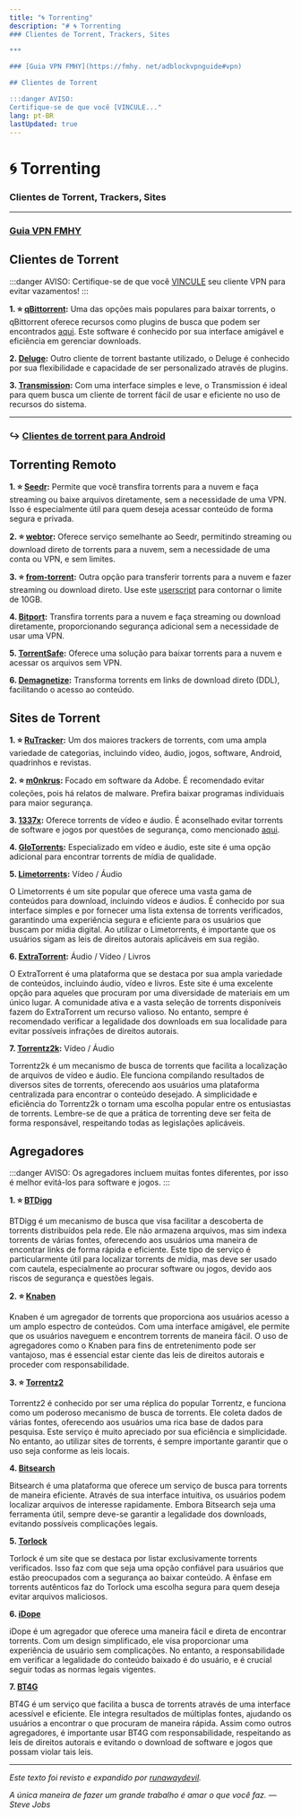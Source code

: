 ```yaml
---
title: "🌀 Torrenting"
description: "# 🌀 Torrenting
### Clientes de Torrent, Trackers, Sites

***

### [Guia VPN FMHY](https://fmhy. net/adblockvpnguide#vpn)

## Clientes de Torrent

:::danger AVISO:
Certifique-se de que você [VINCULE..."
lang: pt-BR
lastUpdated: true
---
```


# 🌀 Torrenting
### Clientes de Torrent, Trackers, Sites

***

### [Guia VPN FMHY](https://fmhy.net/adblockvpnguide#vpn)

## Clientes de Torrent

:::danger AVISO:
Certifique-se de que você [VINCULE](https://redd.it/ssy8vv) seu cliente VPN para evitar vazamentos!
:::

**1. ⭐ [qBittorrent](https://www.qbittorrent.org/):** Uma das opções mais populares para baixar torrents, o qBittorrent oferece recursos como plugins de busca que podem ser encontrados [aqui](https://github.com/qbittorrent/search-plugins##search-plugins). Este software é conhecido por sua interface amigável e eficiência em gerenciar downloads.

**2. [Deluge](https://www.deluge-torrent.org/):** Outro cliente de torrent bastante utilizado, o Deluge é conhecido por sua flexibilidade e capacidade de ser personalizado através de plugins.

**3. [Transmission](https://transmissionbt.com/):** Com uma interface simples e leve, o Transmission é ideal para quem busca um cliente de torrent fácil de usar e eficiente no uso de recursos do sistema.

***

### ↪️ [Clientes de torrent para Android](https://mediasavvy.pages.dev/Wiki/Mobile.html#android-torrenting)

## Torrenting Remoto

**1. ⭐ [Seedr](https://www.seedr.cc/):** Permite que você transfira torrents para a nuvem e faça streaming ou baixe arquivos diretamente, sem a necessidade de uma VPN. Isso é especialmente útil para quem deseja acessar conteúdo de forma segura e privada.

**2. ⭐ [webtor](https://webtor.io/):** Oferece serviço semelhante ao Seedr, permitindo streaming ou download direto de torrents para a nuvem, sem a necessidade de uma conta ou VPN, e sem limites.

**3. ⭐ [from-torrent](https://multiup.org/en/upload/from-torrent):** Outra opção para transferir torrents para a nuvem e fazer streaming ou download direto. Use este [userscript](https://pastebin.com/raw/QLGLLZ9d) para contornar o limite de 10GB.

**4. [Bitport](https://bitport.io/welcome):** Transfira torrents para a nuvem e faça streaming ou download diretamente, proporcionando segurança adicional sem a necessidade de usar uma VPN.

**5. [TorrentSafe](https://www.torrentsafe.com/):** Oferece uma solução para baixar torrents para a nuvem e acessar os arquivos sem VPN.

**6. [Demagnetize](http://demagnetize.link/):** Transforma torrents em links de download direto (DDL), facilitando o acesso ao conteúdo.

## Sites de Torrent

**1. ⭐ [RuTracker](https://rutracker.org/):** Um dos maiores trackers de torrents, com uma ampla variedade de categorias, incluindo vídeo, áudio, jogos, software, Android, quadrinhos e revistas.

**2. ⭐ [m0nkrus](https://vk.com/monkrus):** Focado em software da Adobe. É recomendado evitar coleções, pois há relatos de malware. Prefira baixar programas individuais para maior segurança.

**3. [1337x](https://1337x.to/):** Oferece torrents de vídeo e áudio. É aconselhado evitar torrents de software e jogos por questões de segurança, como mencionado [aqui](https://pastebin.com/Rc9MYMZ7).

**4. [GloTorrents](https://glodls.to/):** Especializado em vídeo e áudio, este site é uma opção adicional para encontrar torrents de mídia de qualidade.

**5. [Limetorrents](https://www.limetorrents.lol/):** Vídeo / Áudio

O Limetorrents é um site popular que oferece uma vasta gama de conteúdos para download, incluindo vídeos e áudios. É conhecido por sua interface simples e por fornecer uma lista extensa de torrents verificados, garantindo uma experiência segura e eficiente para os usuários que buscam por mídia digital. Ao utilizar o Limetorrents, é importante que os usuários sigam as leis de direitos autorais aplicáveis em sua região.

**6. [ExtraTorrent](https://extratorrent.st/):** Áudio / Vídeo / Livros

O ExtraTorrent é uma plataforma que se destaca por sua ampla variedade de conteúdos, incluindo áudio, vídeo e livros. Este site é uma excelente opção para aqueles que procuram por uma diversidade de materiais em um único lugar. A comunidade ativa e a vasta seleção de torrents disponíveis fazem do ExtraTorrent um recurso valioso. No entanto, sempre é recomendado verificar a legalidade dos downloads em sua localidade para evitar possíveis infrações de direitos autorais.

**7. [Torrentz2k](https://torrentz2k.xyz/):** Vídeo / Áudio

Torrentz2k é um mecanismo de busca de torrents que facilita a localização de arquivos de vídeo e áudio. Ele funciona compilando resultados de diversos sites de torrents, oferecendo aos usuários uma plataforma centralizada para encontrar o conteúdo desejado. A simplicidade e eficiência do Torrentz2k o tornam uma escolha popular entre os entusiastas de torrents. Lembre-se de que a prática de torrenting deve ser feita de forma responsável, respeitando todas as legislações aplicáveis.

## Agregadores

:::danger AVISO:
Os agregadores incluem muitas fontes diferentes, por isso é melhor evitá-los para software e jogos.
:::

**1. ⭐ [BTDigg](https://btdig.com/index.htm)**

BTDigg é um mecanismo de busca que visa facilitar a descoberta de torrents distribuídos pela rede. Ele não armazena arquivos, mas sim indexa torrents de várias fontes, oferecendo aos usuários uma maneira de encontrar links de forma rápida e eficiente. Este tipo de serviço é particularmente útil para localizar torrents de mídia, mas deve ser usado com cautela, especialmente ao procurar software ou jogos, devido aos riscos de segurança e questões legais.

**2. ⭐ [Knaben](https://knaben.eu/)**

Knaben é um agregador de torrents que proporciona aos usuários acesso a um amplo espectro de conteúdos. Com uma interface amigável, ele permite que os usuários naveguem e encontrem torrents de maneira fácil. O uso de agregadores como o Knaben para fins de entretenimento pode ser vantajoso, mas é essencial estar ciente das leis de direitos autorais e proceder com responsabilidade.

**3. ⭐ [Torrentz2](https://torrentz2.nz/)**

Torrentz2 é conhecido por ser uma réplica do popular Torrentz, e funciona como um poderoso mecanismo de busca de torrents. Ele coleta dados de várias fontes, oferecendo aos usuários uma rica base de dados para pesquisa. Este serviço é muito apreciado por sua eficiência e simplicidade. No entanto, ao utilizar sites de torrents, é sempre importante garantir que o uso seja conforme as leis locais.

**4. [Bitsearch](https://bitsearch.to/)**

Bitsearch é uma plataforma que oferece um serviço de busca para torrents de maneira eficiente. Através de sua interface intuitiva, os usuários podem localizar arquivos de interesse rapidamente. Embora Bitsearch seja uma ferramenta útil, sempre deve-se garantir a legalidade dos downloads, evitando possíveis complicações legais.

**5. [Torlock](https://www.torlock.com/)**

Torlock é um site que se destaca por listar exclusivamente torrents verificados. Isso faz com que seja uma opção confiável para usuários que estão preocupados com a segurança ao baixar conteúdo. A ênfase em torrents autênticos faz do Torlock uma escolha segura para quem deseja evitar arquivos maliciosos.

**6. [iDope](https://idope.se/)**

iDope é um agregador que oferece uma maneira fácil e direta de encontrar torrents. Com um design simplificado, ele visa proporcionar uma experiência de usuário sem complicações. No entanto, a responsabilidade em verificar a legalidade do conteúdo baixado é do usuário, e é crucial seguir todas as normas legais vigentes.

**7. [BT4G](https://bt4gprx.com/)**

BT4G é um serviço que facilita a busca de torrents através de uma interface acessível e eficiente. Ele integra resultados de múltiplas fontes, ajudando os usuários a encontrar o que procuram de maneira rápida. Assim como outros agregadores, é importante usar BT4G com responsabilidade, respeitando as leis de direitos autorais e evitando o download de software e jogos que possam violar tais leis.

---

*Este texto foi revisto e expandido por [runawaydevil](https://pablo.space).*

*A única maneira de fazer um grande trabalho é amar o que você faz. — Steve Jobs*